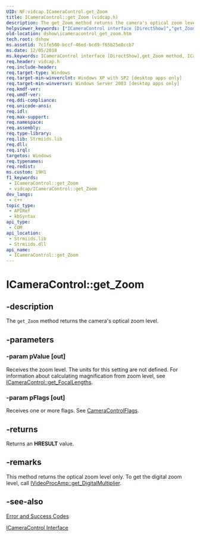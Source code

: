 ```yaml
---
UID: NF:vidcap.ICameraControl.get_Zoom
title: ICameraControl::get_Zoom (vidcap.h)
description: The get_Zoom method returns the camera's optical zoom level.
helpviewer_keywords: ["ICameraControl interface [DirectShow]","get_Zoom method","ICameraControl.get_Zoom","ICameraControl::get_Zoom","ICameraControlget_Zoom","dshow.icameracontrol_get_zoom","get_Zoom","get_Zoom method [DirectShow]","get_Zoom method [DirectShow]","ICameraControl interface","vidcap/ICameraControl::get_Zoom"]
old-location: dshow\icameracontrol_get_zoom.htm
tech.root: dshow
ms.assetid: 7c1fe500-bccf-46ed-bcd9-f65b25e8ccb7
ms.date: 12/05/2018
ms.keywords: ICameraControl interface [DirectShow],get_Zoom method, ICameraControl.get_Zoom, ICameraControl::get_Zoom, ICameraControlget_Zoom, dshow.icameracontrol_get_zoom, get_Zoom, get_Zoom method [DirectShow], get_Zoom method [DirectShow],ICameraControl interface, vidcap/ICameraControl::get_Zoom
req.header: vidcap.h
req.include-header: 
req.target-type: Windows
req.target-min-winverclnt: Windows XP with SP2 [desktop apps only]
req.target-min-winversvr: Windows Server 2003 [desktop apps only]
req.kmdf-ver: 
req.umdf-ver: 
req.ddi-compliance: 
req.unicode-ansi: 
req.idl: 
req.max-support: 
req.namespace: 
req.assembly: 
req.type-library: 
req.lib: Strmiids.lib
req.dll: 
req.irql: 
targetos: Windows
req.typenames: 
req.redist: 
ms.custom: 19H1
f1_keywords:
 - ICameraControl::get_Zoom
 - vidcap/ICameraControl::get_Zoom
dev_langs:
 - c++
topic_type:
 - APIRef
 - kbSyntax
api_type:
 - COM
api_location:
 - Strmiids.lib
 - Strmiids.dll
api_name:
 - ICameraControl::get_Zoom
---
```


# ICameraControl::get_Zoom


## -description

The <code>get_Zoom</code> method returns the camera's optical zoom level.

## -parameters

### -param pValue [out]

Receives the zoom level. The units for this setting are not defined. For information about calculating magnification from zoom level, see <a href="/windows/desktop/api/vidcap/nf-vidcap-icameracontrol-get_focallengths">ICameraControl::get_FocalLengths</a>.

### -param pFlags [out]

Receives one or more flags. See <a href="/previous-versions/windows/desktop/api/strmif/ne-strmif-cameracontrolflags">CameraControlFlags</a>.

## -returns

Returns an <b>HRESULT</b> value.

## -remarks

This method returns the optical zoom level only. To get the digital zoom level, call <a href="/windows/desktop/api/vidcap/nf-vidcap-ivideoprocamp-get_digitalmultiplier">IVideoProcAmp::get_DigitalMultiplier</a>.

## -see-also

<a href="/windows/desktop/DirectShow/error-and-success-codes">Error and Success Codes</a>



<a href="/windows/desktop/api/vidcap/nn-vidcap-icameracontrol">ICameraControl Interface</a>

